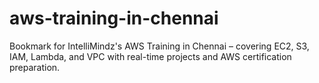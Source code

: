 # aws-training-in-chennai
Bookmark for IntelliMindz's AWS Training in Chennai – covering EC2, S3, IAM, Lambda, and VPC with real-time projects and AWS certification preparation.
